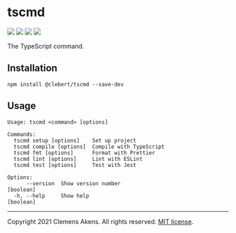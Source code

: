 # tscmd

[![][ci-badge]][ci-link] [![][version-badge]][version-link]
[![][license-badge]][license-link] [![][types-badge]][types-link]

[ci-badge]: https://github.com/clebert/tscmd/workflows/CI/badge.svg
[ci-link]: https://github.com/clebert/tscmd
[version-badge]: https://badgen.net/npm/v/@clebert/tscmd
[version-link]: https://www.npmjs.com/package/@clebert/tscmd
[license-badge]: https://badgen.net/npm/license/@clebert/tscmd
[license-link]: https://github.com/clebert/tscmd/blob/master/LICENSE.md
[types-badge]: https://badgen.net/npm/types/@clebert/tscmd
[types-link]: https://github.com/clebert/tscmd

The TypeScript command.

## Installation

```
npm install @clebert/tscmd --save-dev
```

## Usage

```
Usage: tscmd <command> [options]

Commands:
  tscmd setup [options]    Set up project
  tscmd compile [options]  Compile with TypeScript
  tscmd fmt [options]      Format with Prettier
  tscmd lint [options]     Lint with ESLint
  tscmd test [options]     Test with Jest

Options:
      --version  Show version number                                   [boolean]
  -h, --help     Show help                                             [boolean]
```

---

Copyright 2021 Clemens Akens. All rights reserved.
[MIT license](https://github.com/clebert/tscmd/blob/master/LICENSE.md).
